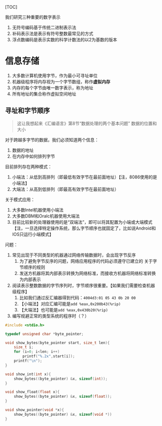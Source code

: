 [TOC]

我们研究三种重要的数字表示
1. 无符号编码基于传统二进制表示法
2. 补码表示法是表示有符号整数最常见的方式
3. 浮点数编码是表示实数的科学计数法的以2为基数的版本

# 信息存储
1. 大多数计算机使用字节，作为最小可寻址单位
2. 机器级程序将内存视为一个字节数组，称作**虚拟内存**
3. 内存的每个字节由唯一数字表示，称为地址
4. 所有地址的集合称作虚拟空间地址

## 寻址和字节顺序
> 这让我想起来《汇编语言》第8节“数据处理的两个基本问题” 数据的位置和大小

对于跨越多字节的数据，我们必须知道两个信息：
1. 数据的地址
2. 在内存中如何排列字节

目前排列存在两种模式：
1. 小端法：从低到高排列（即最低有效字节在最前面地址）【注，8086使用的是小端法】
2. 大端法：从高到低排列（即最高有效字节在最前面地址）

关于模式应用：
1. 大多数Intel机器使用小端法
2. 大多数DBM和Oralc机器使用大端法
3. 目前比较新的处理器使用的是“双端法”，即可以将其配置为小端或大端模式【注，一旦选择特定操作系统，那么字节顺序也就固定了，比如说Android和IOS只运行小端模式】

问题：
1. 常见出现于不同类型的机器通过网络传输数据时，会出现字节反序
    1. 为了避免字节反序的问题，网络应用程序的代码必须遵守已建立的 关于字节顺序的规则
    2. 发送方机器将其内部表示转换为网络标准，而接收方机器将网络标准转换为内部表示
2. 阅读表示整数数据的字节序列时，字节顺序很重要。【如果我们需要检查机器级程序】
    1. 比如我们通过反汇编器得到代码：`4004d3:01 05 43 0b 20 00`
    2. 【小端法】对应汇编可能是`add %eax,0x200b43(%rip)`
    3. 【大端法】也可能是`add %eax,0x430b20(%rip)`
3. 编写规避正常的类型系统的程序时（？）

```c++
#include <stdio.h>

typedef unsigned char *byte_pointer;

void show_bytes(byte_pointer start, size_t len){
    size_t i;
    for (i=0; i<len; i++)
        printf("%.2x",start[i]);
    printf("\n");
}

void show_int(int x){
    show_bytes((byte_pointer) &x, sizeof(int));
}

void show_float(float x){
    show_bytes((byte_pointer) &x, sizeof(float));
}

void show_pointer(void *x){
    show_bytes((byte_pointer) &x, sizeof(void *))
}
```